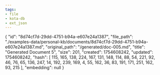 ```yaml
---
tags:
- file
- kota-db
- ext_json
---
```

{
  "id": "8d74cf7d-29dd-4751-b94a-e607e24a1387",
  "file_path": "./examples-data/personal-kb/documents/8d74cf7d-29dd-4751-b94a-e607e24a1387.md",
  "original_path": "/generated/doc-005.md",
  "title": "Generated Document 5",
  "size": 201,
  "created": 1754608242,
  "updated": 1754608242,
  "hash": [
    115,
    165,
    138,
    224,
    167,
    131,
    148,
    114,
    88,
    54,
    221,
    92,
    46,
    76,
    65,
    136,
    247,
    14,
    192,
    239,
    169,
    4,
    55,
    162,
    36,
    83,
    191,
    171,
    251,
    162,
    93,
    215
  ],
  "embedding": null
}